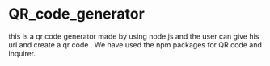 # QR_code_generator
this is a qr code generator made by using node.js and the user can give his url and create a qr code . 
We have used the npm packages for QR code and inquirer.

